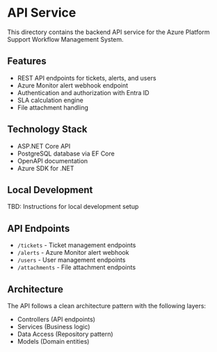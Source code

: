 # API Service

This directory contains the backend API service for the Azure Platform Support Workflow Management System.

## Features

- REST API endpoints for tickets, alerts, and users
- Azure Monitor alert webhook endpoint
- Authentication and authorization with Entra ID
- SLA calculation engine
- File attachment handling

## Technology Stack

- ASP.NET Core API
- PostgreSQL database via EF Core
- OpenAPI documentation
- Azure SDK for .NET

## Local Development

TBD: Instructions for local development setup

## API Endpoints

- `/tickets` - Ticket management endpoints
- `/alerts` - Azure Monitor alert webhook
- `/users` - User management endpoints
- `/attachments` - File attachment endpoints

## Architecture

The API follows a clean architecture pattern with the following layers:

- Controllers (API endpoints)
- Services (Business logic)
- Data Access (Repository pattern)
- Models (Domain entities)
